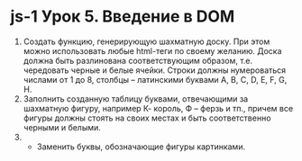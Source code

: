 # js-1 Урок 5. Введение в DOM

1) Создать функцию, генерирующую шахматную доску. При этом можно использовать любые html-теги по своему желанию. Доска должна быть разлинована соответствующим образом, т.е.
чередовать черные и белые ячейки. Строки должны нумероваться числами от 1 до 8, столбцы
– латинскими буквами A, B, C, D, E, F, G, H.
2) Заполнить созданную таблицу буквами, отвечающими за шахматную фигуру, например К-
король, Ф – ферзь и тп., причем все фигуры должны стоять на своих местах и быть
соответственно черными и белыми.
3) * Заменить буквы, обозначающие фигуры картинками.